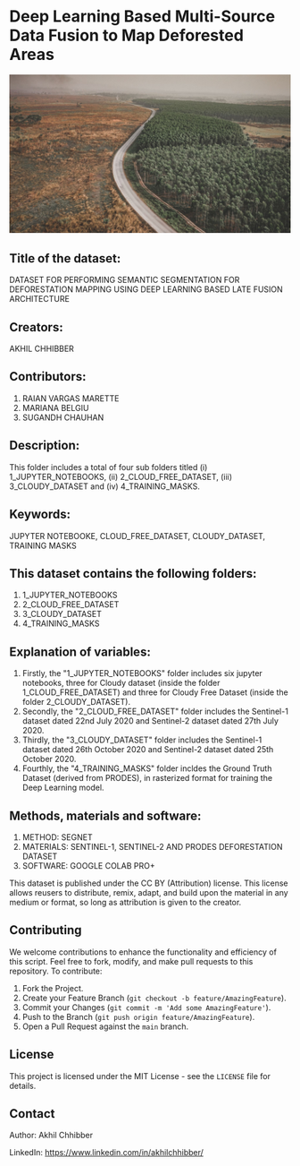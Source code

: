 # Deep Learning Based Multi-Source Data Fusion to Map Deforested Areas
<p align="center">
  <img src="https://github.com/akhilchibber/Deforestation-Detection/blob/main/DEFORESTATION_DETECTION.jpg?raw=true" alt="earthml Logo">
</p>

## Title of the dataset:
DATASET FOR PERFORMING SEMANTIC SEGMENTATION FOR DEFORESTATION MAPPING USING DEEP LEARNING BASED LATE FUSION ARCHITECTURE


## Creators:
AKHIL CHHIBBER


## Contributors:
1. RAIAN VARGAS MARETTE
2. MARIANA BELGIU
3. SUGANDH CHAUHAN


## Description:
This folder includes a total of four sub folders titled (i) 1_JUPYTER_NOTEBOOKS, (ii) 2_CLOUD_FREE_DATASET, (iii) 3_CLOUDY_DATASET and (iv) 4_TRAINING_MASKS. 


## Keywords:
JUPYTER NOTEBOOKE, CLOUD_FREE_DATASET, CLOUDY_DATASET, TRAINING MASKS


## This dataset contains the following folders:
1. 1_JUPYTER_NOTEBOOKS 
2. 2_CLOUD_FREE_DATASET
3. 3_CLOUDY_DATASET
4. 4_TRAINING_MASKS


## Explanation of variables:
1. Firstly, the "1_JUPYTER_NOTEBOOKS" folder includes six jupyter notebooks, three for Cloudy dataset (inside the folder 1_CLOUD_FREE_DATASET) and three for Cloudy Free Dataset (inside the folder 2_CLOUDY_DATASET). 
2. Secondly, the "2_CLOUD_FREE_DATASET" folder includes the Sentinel-1 dataset dated 22nd July 2020 and Sentinel-2 dataset dated 27th July 2020.
3. Thirdly, the "3_CLOUDY_DATASET" folder includes the Sentinel-1 dataset dated 26th October 2020 and Sentinel-2 dataset dated 25th October 2020.
4. Fourthly, the "4_TRAINING_MASKS" folder incldes the Ground Truth Dataset (derived from PRODES), in rasterized format for training the Deep Learning model.



## Methods, materials and software:
1. METHOD: SEGNET
2. MATERIALS: SENTINEL-1, SENTINEL-2 AND PRODES DEFORESTATION DATASET
2. SOFTWARE: GOOGLE COLAB PRO+

This dataset is published under the CC BY (Attribution) license.
This license allows reusers to distribute, remix, adapt, and build upon the material in any medium or format, so long as attribution is given to the creator.



## Contributing
We welcome contributions to enhance the functionality and efficiency of this script. Feel free to fork, modify, and make pull requests to this repository. To contribute:

1. Fork the Project.
2. Create your Feature Branch (`git checkout -b feature/AmazingFeature`).
3. Commit your Changes (`git commit -m 'Add some AmazingFeature'`).
4. Push to the Branch (`git push origin feature/AmazingFeature`).
5. Open a Pull Request against the `main` branch.



## License

This project is licensed under the MIT License - see the `LICENSE` file for details.



## Contact

Author: Akhil Chhibber

LinkedIn: https://www.linkedin.com/in/akhilchhibber/
